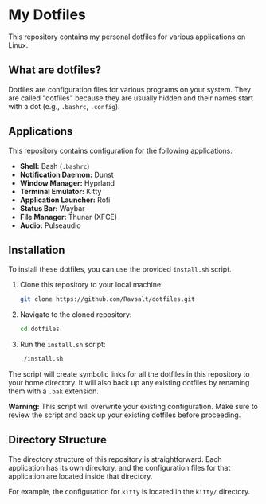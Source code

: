 # My Dotfiles

This repository contains my personal dotfiles for various applications on Linux.

## What are dotfiles?

Dotfiles are configuration files for various programs on your system. They are called "dotfiles" because they are usually hidden and their names start with a dot (e.g., `.bashrc`, `.config`).

## Applications

This repository contains configuration for the following applications:

*   **Shell:** Bash (`.bashrc`)
*   **Notification Daemon:** Dunst
*   **Window Manager:** Hyprland
*   **Terminal Emulator:** Kitty
*   **Application Launcher:** Rofi
*   **Status Bar:** Waybar
*   **File Manager:** Thunar (XFCE)
*   **Audio:** Pulseaudio

## Installation

To install these dotfiles, you can use the provided `install.sh` script.

1.  Clone this repository to your local machine:

    ```bash
    git clone https://github.com/Ravsalt/dotfiles.git
    ```

2.  Navigate to the cloned repository:

    ```bash
    cd dotfiles
    ```

3.  Run the `install.sh` script:

    ```bash
    ./install.sh
    ```

The script will create symbolic links for all the dotfiles in this repository to your home directory. It will also back up any existing dotfiles by renaming them with a `.bak` extension.

**Warning:** This script will overwrite your existing configuration. Make sure to review the script and back up your existing dotfiles before proceeding.

## Directory Structure

The directory structure of this repository is straightforward. Each application has its own directory, and the configuration files for that application are located inside that directory.

For example, the configuration for `kitty` is located in the `kitty/` directory.
